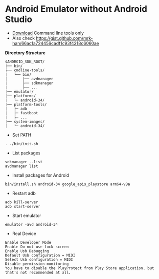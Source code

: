 # Android Emulator without Android Studio

- [Download](https://developer.android.com/studio#command-line-tools-only) Command line tools only
- Also check https://gist.github.com/mrk-han/66ac1a724456cadf1c93f4218c6060ae

**Directory Structure**
```
$ANDROID_SDK_ROOT/
├── bin/
├── cmdline-tools/
|   └── bin/
|       ├── avdmanager
|       ├── sdkmanager
|       ├── ...
|── emulator/
|── platforms/
|   └─ android-34/
|── platform-tools/
|   ├─ adb
|   ├─ fastboot
|   ├─ ...
|── system-images/
|   └─ android-34/
```

- Set PATH
```
. ./bin/init.sh
```

- List packages
```
sdkmanager --list
avdmanager list
```

- Install packages for Android
```
bin/install.sh android-34 google_apis_playstore arm64-v8a
```

- Restart adb
```
adb kill-server
adb start-server
```

- Start emulator
```
emulator -avd android-34
```

- Real Device
```
Enable Developer Mode
Enable Do not use lock screen
Enable Usb Debugging
Default Usb configuration = MIDI
Select Usb configuration = MIDI
Disable permission monitoring
You have to disable the PlayProtect from Play Store application, but that's not recommended at all.
```
